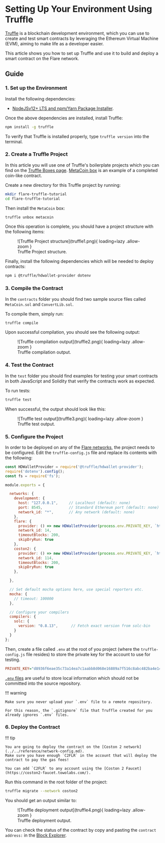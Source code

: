 # Setting Up Your Environment Using Truffle

[Truffle](https://trufflesuite.com/) is a blockchain development environment, which you can use to create and test smart contracts by leveraging the Ethereum Virtual Machine (EVM), aiming to make life as a developer easier.

This article shows you how to set up Truffle and use it to build and deploy a smart contract on the Flare network.

## Guide

### 1. Set up the Environment

Install the following dependencies:

* [NodeJSv12+ LTS and npm/Yarn Package Installer](https://nodejs.org/en/).

Once the above dependencies are installed, install Truffle:

```bash
npm install -g truffle
```

To verify that Truffle is installed properly, type `truffle version` into the terminal.

### 2. Create a Truffle Project

In this article you will use one of Truffle's boilerplate projects which you can find on the [Truffle Boxes page](https://trufflesuite.com/boxes/).
[MetaCoin box](https://trufflesuite.com/boxes/metacoin/) is an example of a completed coin-like contract.

Create a new directory for this Truffle project by running:

```bash
mkdir flare-truffle-tutorial
cd flare-truffle-tutorial
```

Then install the `MetaCoin` box:

```bash
truffle unbox metacoin
```

Once this operation is complete, you should have a project structure with the following items:

<figure markdown>
  ![Truffle Project structure](truffle1.png){ loading=lazy .allow-zoom }
  <figcaption>Truffle Project structure.</figcaption>
</figure>

Finally, install the following dependencies which will be needed to deploy contracts:

```bash
npm i @truffle/hdwallet-provider dotenv
```

### 3. Compile the Contract

In the `contracts` folder you should find two sample source files called `MetaCoin.sol` and `ConvertLib.sol`.

To compile them, simply run:

```bash
truffle compile
```

Upon successful compilation, you should see the following output:

<figure markdown>
  ![Truffle compilation output](truffle2.png){ loading=lazy .allow-zoom }
  <figcaption>Truffle compilation output.</figcaption>
</figure>

### 4. Test the Contract

In the `test` folder you should find examples for testing your smart contracts in both JavaScript and Solidity that verify the contracts work as expected.

To run tests:

```bash
truffle test
```

When successful, the output should look like this:

<figure markdown>
  ![Truffle test output](truffle3.png){ loading=lazy .allow-zoom }
  <figcaption>Truffle test output.</figcaption>
</figure>

### 5. Configure the Project

In order to be deployed on any of the [Flare networks](../../reference/network-config.md), the project needs to be configured.
Edit the `truffle-config.js` file and replace its contents with the following:

```javascript
const HDWalletProvider = require('@truffle/hdwallet-provider');
require('dotenv').config();
const fs = require('fs');

module.exports = {

  networks: {
    development: {
      host: "127.0.0.1",     // Localhost (default: none)
      port: 8545,            // Standard Ethereum port (default: none)
      network_id: "*",       // Any network (default: none)
    },
    flare: {
      provider: () => new HDWalletProvider(process.env.PRIVATE_KEY, `https://flare-api.flare.network/ext/C/rpc`),
      network_id: 14,
      timeoutBlocks: 200,
      skipDryRun: true
    },
    coston2: {
      provider: () => new HDWalletProvider(process.env.PRIVATE_KEY, `https://coston2-api.flare.network/ext/C/rpc`),
      network_id: 114,
      timeoutBlocks: 200,
      skipDryRun: true
    },

  },

  // Set default mocha options here, use special reporters etc.
  mocha: {
    // timeout: 100000
  },

  // Configure your compilers
  compilers: {
    solc: {
      version: "0.8.13",      // Fetch exact version from solc-bin
    }
  }
};
```

Then, create a file called `.env` at the root of you project (where the `truffle-config.js` file resides) to store the private key for the account to use for testing.

```ini
PRIVATE_KEY="d8936f6eae35c73a14ea7c1aabb8d068e16889a7f516c8abc482ba4e1489f4cd"
```

[`.env` files](https://www.npmjs.com/package/dotenv) are useful to store local information which should not be committed into the source repository.

!!! warning

    Make sure you never upload your `.env` file to a remote repository.

    For this reason, the `.gitignore` file that Truffle created for you already ignores `.env` files.

### 6. Deploy the Contract

!!! tip

    You are going to deploy the contract on the [Coston 2 network](../../reference/network-config.md).
    Make sure you have enough `C2FLR` in the account that will deploy the contract to pay the gas fees!

    You can add `C2FLR` to any account using the [Coston 2 Faucet](https://coston2-faucet.towolabs.com/).

Run this command in the root folder of the project:

```bash
truffle migrate --network coston2
```

You should get an output similar to:

<figure markdown>
  ![Truffle deployment output](truffle4.png){ loading=lazy .allow-zoom }
  <figcaption>Truffle deployment output.</figcaption>
</figure>

You can check the status of the contract by copy and pasting the `contract address:` in the [Block Explorer](https://coston2-explorer.flare.network/).
